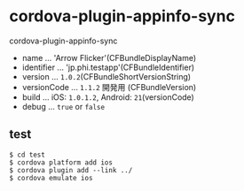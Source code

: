 # cordova-plugin-appinfo-sync
cordova-plugin-appinfo-sync

- name ... 'Arrow Flicker'(CFBundleDisplayName)
- identifier ... 'jp.phi.testapp'(CFBundleIdentifier)
- version ... `1.0.2`(CFBundleShortVersionString)
- versionCode ... `1.1.2` 開発用 (CFBundleVersion)
- build ... iOS: `1.0.1.2`, Android: `21`(versionCode)
- debug ... `true` or `false`


## test

```
$ cd test
$ cordova platform add ios
$ cordova plugin add --link ../
$ cordova emulate ios
```
